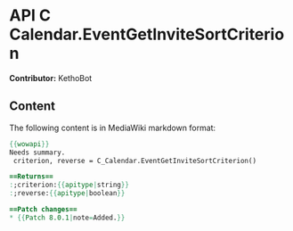 # API C Calendar.EventGetInviteSortCriterion

**Contributor:** KethoBot

## Content

The following content is in MediaWiki markdown format:

```mediawiki
{{wowapi}}
Needs summary.
 criterion, reverse = C_Calendar.EventGetInviteSortCriterion()

==Returns==
:;criterion:{{apitype|string}}
:;reverse:{{apitype|boolean}}

==Patch changes==
* {{Patch 8.0.1|note=Added.}}
```